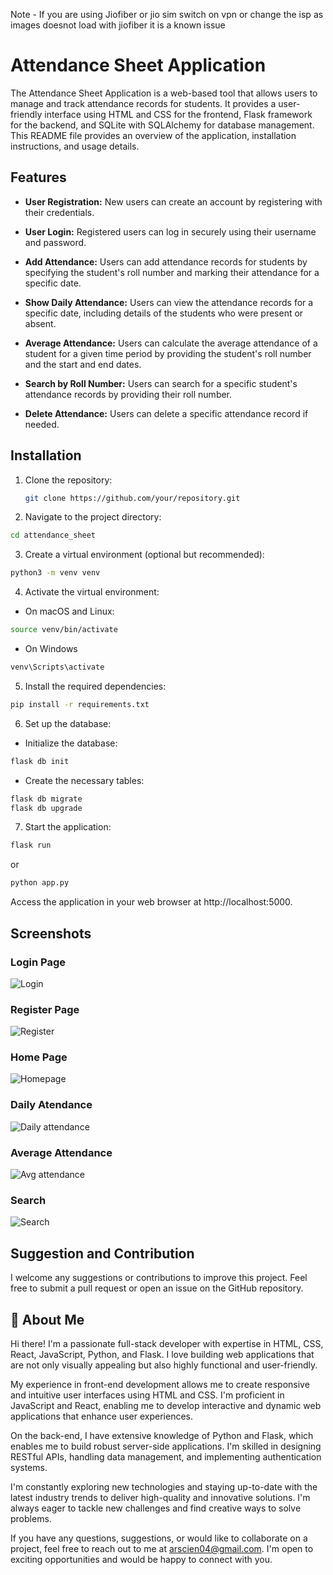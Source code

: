Note - If you are using Jiofiber or jio sim switch on vpn or change the isp as images doesnot load with jiofiber it is a known issue
# Attendance Sheet Application

The Attendance Sheet Application is a web-based tool that allows users to manage and track attendance records for students. It provides a user-friendly interface using HTML and CSS for the frontend, Flask framework for the backend, and SQLite with SQLAlchemy for database management. This README file provides an overview of the application, installation instructions, and usage details.

## Features

- **User Registration:** New users can create an account by registering with their credentials.

- **User Login:** Registered users can log in securely using their username and password.
- **Add Attendance:** Users can add attendance records for students by specifying the student's roll number and marking their attendance for a specific date.
- **Show Daily Attendance:** Users can view the attendance records for a specific date, including details of the students who were present or absent.
- **Average Attendance:** Users can calculate the average attendance of a student for a given time period by providing the student's roll number and the start and end dates.
- **Search by Roll Number:** Users can search for a specific student's attendance records by providing their roll number.
- **Delete Attendance:** Users can delete a specific attendance record if needed.

## Installation

1. Clone the repository:
   ```bash
   git clone https://github.com/your/repository.git
   ```

2. Navigate to the project directory: 

```bash
cd attendance_sheet
```

3. Create a virtual environment (optional but recommended):

```bash
python3 -m venv venv
```
4. Activate the virtual environment:

- On macOS and Linux:
```bash 
source venv/bin/activate
```
- On Windows
```bash
venv\Scripts\activate
```
5. Install the required dependencies:

```bash
pip install -r requirements.txt
```
6. Set up the database:

- Initialize the database:
```bash
flask db init
```
- Create the necessary tables:
```bash
flask db migrate
flask db upgrade
```
7. Start the application:
```bash
flask run
```
or
```bash
python app.py
```
Access the application in your web browser at http://localhost:5000.

## Screenshots

### Login Page

![Login](https://github.com/Aryd01/Attendance_sheet/blob/master/results/login.JPG)



### Register Page

![Register](https://github.com/Aryd01/Attendance_sheet/blob/master/results/add%20attendance%20page.JPG)


### Home Page

![Homepage](https://github.com/Aryd01/Attendance_sheet/blob/master/results/homepage.JPG)



### Daily Atendance

![Daily attendance](https://github.com/Aryd01/Attendance_sheet/blob/master/results/Daily%20Attendance.JPG)

### Average Attendance

![Avg attendance](https://github.com/Aryd01/Attendance_sheet/blob/master/results/Average%20attendance.JPG)

### Search 

![Search](https://github.com/Aryd01/Attendance_sheet/blob/master/results/search%20student%20with%20a%20roll%20no..JPG)


## Suggestion and Contribution

I welcome any suggestions or contributions to improve this project. Feel free to submit a pull request or open an issue on the GitHub repository.


## 🚀 About Me
Hi there! I'm a passionate full-stack developer with expertise in HTML, CSS, React, JavaScript, Python, and Flask. I love building web applications that are not only visually appealing but also highly functional and user-friendly.

My experience in front-end development allows me to create responsive and intuitive user interfaces using HTML and CSS. I'm proficient in JavaScript and React, enabling me to develop interactive and dynamic web applications that enhance user experiences.

On the back-end, I have extensive knowledge of Python and Flask, which enables me to build robust server-side applications. I'm skilled in designing RESTful APIs, handling data management, and implementing authentication systems.

I'm constantly exploring new technologies and staying up-to-date with the latest industry trends to deliver high-quality and innovative solutions. I'm always eager to tackle new challenges and find creative ways to solve problems.

If you have any questions, suggestions, or would like to collaborate on a project, feel free to reach out to me at arscien04@gmail.com. I'm open to exciting opportunities and would be happy to connect with you.



